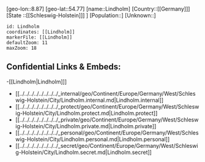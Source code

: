 ﻿---
location: [54.77,8.87]
mapzoom: [7,12] 
mapmarker: city 
type: City
tags:
- geo/City


SpocWebEntityId: 32031
isDeleted: false
confidential: public

---
[geo-lon::8.87]
[geo-lat::54.77]
[name::Lindholm]
[Country::[[Germany]]]
[State ::[[Schleswig-Holstein]]] ]
[Population::]
[Unknown::]


```leaflet
id: Lindholm
coordinates: [[Lindholm]]
markerFile: [[Lindholm]]
defaultZoom: 11 
maxZoom: 18
```


## Confidential Links & Embeds: 
-[[Lindholm|Lindholm]]] 
- [[../../../../../../../../_internal/geo/Continent/Europe/Germany/West/Schleswig-Holstein/City/Lindholm.internal.md|Lindholm.internal]] 
- [[../../../../../../../../_protect/geo/Continent/Europe/Germany/West/Schleswig-Holstein/City/Lindholm.protect.md|Lindholm.protect]] 
- [[../../../../../../../../_private/geo/Continent/Europe/Germany/West/Schleswig-Holstein/City/Lindholm.private.md|Lindholm.private]] 
- [[../../../../../../../../_personal/geo/Continent/Europe/Germany/West/Schleswig-Holstein/City/Lindholm.personal.md|Lindholm.personal]] 
- [[../../../../../../../../_secret/geo/Continent/Europe/Germany/West/Schleswig-Holstein/City/Lindholm.secret.md|Lindholm.secret]] 
